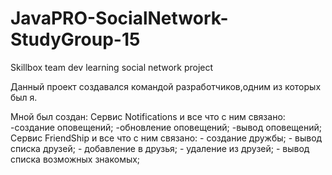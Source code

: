 # JavaPRO-SocialNetwork-StudyGroup-15

Skillbox team dev learning social network project

Данный проект создавался командой разработчиков,одним из которых был я.
 
Мной был создан:
Cервис Notifications и все что с ним связано:
	-создание оповещений;
	-обновление оповещений;
	-вывод оповещений;
Сервис FriendShip и все что с ним связано:
	- создание дружбы;
	- вывод списка друзей;
	- добавление в друзья;
	- удаление из друзей;
	- вывод списка возможных знакомых;
	
